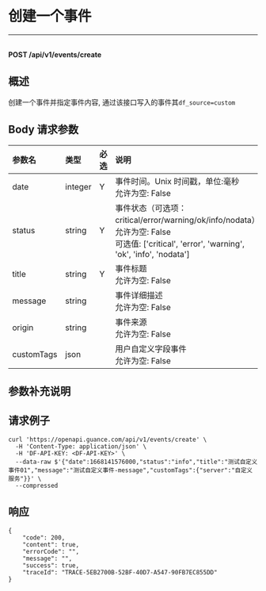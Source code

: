 # 创建一个事件

---

<br />**POST /api/v1/events/create**

## 概述
创建一个事件并指定事件内容, 通过该接口写入的事件其`df_source=custom`




## Body 请求参数

| 参数名        | 类型     | 必选   | 说明              |
|:-----------|:-------|:-----|:----------------|
| date | integer | Y | 事件时间。Unix 时间戳，单位:毫秒<br>允许为空: False <br> |
| status | string | Y | 事件状态（可选项：critical/error/warning/ok/info/nodata）<br>允许为空: False <br>可选值: ['critical', 'error', 'warning', 'ok', 'info', 'nodata'] <br> |
| title | string | Y | 事件标题<br>允许为空: False <br> |
| message | string |  | 事件详细描述<br>允许为空: False <br> |
| origin | string |  | 事件来源<br>允许为空: False <br> |
| customTags | json |  | 用户自定义字段事件<br>允许为空: False <br> |

## 参数补充说明





## 请求例子
```shell
curl 'https://openapi.guance.com/api/v1/events/create' \
  -H 'Content-Type: application/json' \
  -H 'DF-API-KEY: <DF-API-KEY>' \
  --data-raw $'{"date":1668141576000,"status":"info","title":"测试自定义事件01","message":"测试自定义事件-message","customTags":{"server":"自定义服务"}}' \
  --compressed
```




## 响应
```shell
{
    "code": 200,
    "content": true,
    "errorCode": "",
    "message": "",
    "success": true,
    "traceId": "TRACE-5EB2700B-52BF-40D7-A547-90FB7EC855DD"
} 
```





